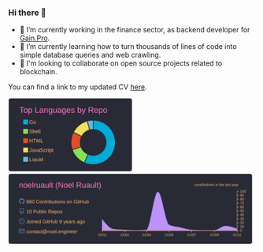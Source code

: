 ### Hi there 👋

- 🔭 I’m currently working in the finance sector, as backend developer for [Gain.Pro](https://gain/pro).
- 🌱 I’m currently learning how to turn thousands of lines of code into simple database queries and web crawling.
- 👯 I'm looking to collaborate on open source projects related to blockchain.

You can find a link to my updated CV [here](https://gist.github.com/noelruault/964d77b87924f8076d04d09b13569e07).

<img src="https://raw.githubusercontent.com/noelruault/noelruault/main/profile-summary-card-output/dracula/1-repos-per-language.svg" height="150"><img src="https://raw.githubusercontent.com/noelruault/noelruault/main/profile-summary-card-output/dracula/0-profile-details.svg" width="525">
